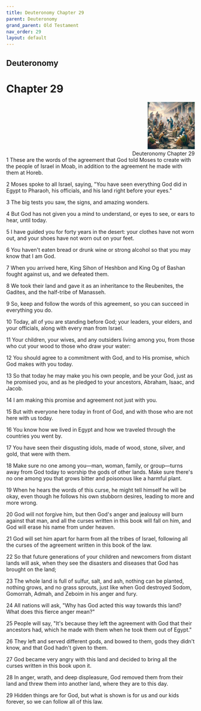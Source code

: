 ```yaml
---
title: Deuteronomy Chapter 29
parent: Deuteronomy
grand_parent: Old Testament
nav_order: 29
layout: default
---
```


## Deuteronomy

# Chapter 29

<div style="clear: both; text-align: right;">
    <img src="/assets/Image/Deuteronomy/500/29.jpg" alt="Deuteronomy Chapter 29" class="chapter-image" style="max-width: 25%; height: auto;"/>
    <figcaption style="font-size: 14px;">Deuteronomy Chapter 29</figcaption>
</div>
1 These are the words of the agreement that God told Moses to create with the people of Israel in Moab, in addition to the agreement he made with them at Horeb.

2 Moses spoke to all Israel, saying, "You have seen everything God did in Egypt to Pharaoh, his officials, and his land right before your eyes."

3 The big tests you saw, the signs, and amazing wonders.

4 But God has not given you a mind to understand, or eyes to see, or ears to hear, until today.

5 I have guided you for forty years in the desert: your clothes have not worn out, and your shoes have not worn out on your feet.

6 You haven't eaten bread or drunk wine or strong alcohol so that you may know that I am God.

7 When you arrived here, King Sihon of Heshbon and King Og of Bashan fought against us, and we defeated them.

8 We took their land and gave it as an inheritance to the Reubenites, the Gadites, and the half-tribe of Manasseh.

9 So, keep and follow the words of this agreement, so you can succeed in everything you do.

10 Today, all of you are standing before God; your leaders, your elders, and your officials, along with every man from Israel.

11 Your children, your wives, and any outsiders living among you, from those who cut your wood to those who draw your water:

12 You should agree to a commitment with God, and to His promise, which God makes with you today.

13 So that today he may make you his own people, and be your God, just as he promised you, and as he pledged to your ancestors, Abraham, Isaac, and Jacob.

14 I am making this promise and agreement not just with you.

15 But with everyone here today in front of God, and with those who are not here with us today.

16 You know how we lived in Egypt and how we traveled through the countries you went by.

17 You have seen their disgusting idols, made of wood, stone, silver, and gold, that were with them.

18 Make sure no one among you—man, woman, family, or group—turns away from God today to worship the gods of other lands. Make sure there's no one among you that grows bitter and poisonous like a harmful plant.

19 When he hears the words of this curse, he might tell himself he will be okay, even though he follows his own stubborn desires, leading to more and more wrong.

20 God will not forgive him, but then God's anger and jealousy will burn against that man, and all the curses written in this book will fall on him, and God will erase his name from under heaven.

21 God will set him apart for harm from all the tribes of Israel, following all the curses of the agreement written in this book of the law.

22 So that future generations of your children and newcomers from distant lands will ask, when they see the disasters and diseases that God has brought on the land;

23 The whole land is full of sulfur, salt, and ash, nothing can be planted, nothing grows, and no grass sprouts, just like when God destroyed Sodom, Gomorrah, Admah, and Zeboim in his anger and fury.

24 All nations will ask, "Why has God acted this way towards this land? What does this fierce anger mean?"

25 People will say, "It's because they left the agreement with God that their ancestors had, which he made with them when he took them out of Egypt."

26 They left and served different gods, and bowed to them, gods they didn't know, and that God hadn't given to them.

27 God became very angry with this land and decided to bring all the curses written in this book upon it.

28 In anger, wrath, and deep displeasure, God removed them from their land and threw them into another land, where they are to this day.

29 Hidden things are for God, but what is shown is for us and our kids forever, so we can follow all of this law.


